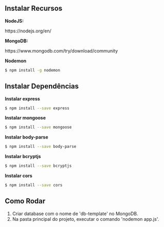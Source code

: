 ## Instalar Recursos

**NodeJS:**
<p>https://nodejs.org/en/</p>

**MongoDB:**
<p>https://www.mongodb.com/try/download/community</p>

**Nodemon**
```sh
$ npm install -g nodemon
```

## Instalar Dependências

**Instalar express**
```sh
$ npm install --save express
```
**Instalar mongoose**
```sh
$ npm install --save mongoose
```
**Instalar body-parse**
```sh
$ npm install --save body-parse
```
**Instalar bcryptjs**
```sh
$ npm install --save bcryptjs
```
**Instalar cors**
```sh
$ npm install --save cors
```

## Como Rodar

1. Criar database com o nome de 'db-template' no MongoDB.
2. Na pasta principal do projeto, executar o comando 'nodemon app.js'.
